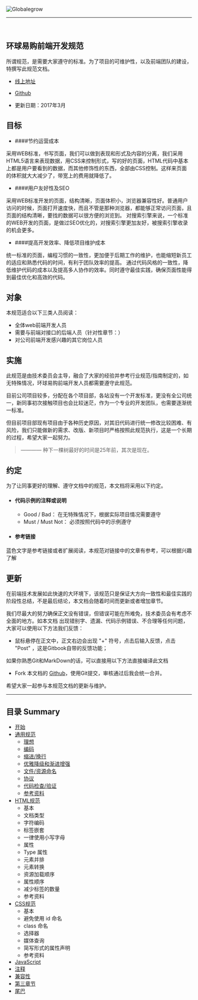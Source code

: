 
![Globalegrow](http://www.globalegrow.com/temp/skin4/dist/images/domeimg/ch/logo.jpg)

---
<br>

## 环球易购前端开发规范
所谓规范，是需要大家遵守的标准。为了项目的可维护性，以及前端团队的建设，特撰写此规范文档。
- [线上地址](https://wuuashen.gitbooks.io/globalegrow-web-standard/content/)
* [Github](https://github.com/wuuashen/globalegrow-web-standard)
- 更新日期：2017年3月

## 目标

- ####节约运营成本

采用WEB标准，书写页面，我们可以做到表现和形式及内容的分离，我们采用HTML5语言来表现数据，用CSS来控制形式，写的好的页面，HTML代码中基本上都是用户要看到的数据，而其他修饰性的东西，全部由CSS控制。这样来页面的体积就大大减少了，带宽上的费用就降低了。

- ####用户友好性及SEO

采用WEB标准开发的页面，结构清晰，页面体积小，浏览器兼容性好。普通用户访问的时候，页面打开速度快，而且不管是那种浏览器，都能够正常访问页面，且页面的结构清晰，要找的数据可以很方便的浏览到。
对搜索引擎来说，一个标准的WEB开发的页面，是做过SEO优化的，对搜索引擎更加友好，被搜索引擎收录的机会更多。

- ####提高开发效率、降低项目维护成本

统一标准的页面，编程习惯的一致性，更加便于后期工作的维护，也能缩短新员工的适应和熟悉代码的时间，有利于团队效率的提高。
通过代码风格的一致性，降低维护代码的成本以及提高多人协作的效率。同时遵守最佳实践，确保页面性能得到最佳优化和高效的代码。

## 对象
本规范适合以下三类人员阅读：
- 全体web前端开发人员
- 需要与前端对接口的后端人员（针对性章节：）
- 对公司前端开发感兴趣的其它岗位人员


## 实施
此规范是由技术委员会主导，融合了大家的经验并参考行业规范/指南制定的，如无特殊情况，环球易购前端开发人员都需要遵守此规范。

目前公司项目较多，分配在各个项目部，各站没有一个开发标准，更没有全公司统一，新同事初次接触项目也会比较迷茫，作为一个专业的开发团队，也需要逐渐统一标准。

但目前项目部现有项目由于各种历史原因，对其旧代码进行统一修改比较困难、有风险，我们只能做新的需求、改版、新项目时严格按照此规范执行，这是一个长期的过程，希望大家一起努力。

>———— 种下一棵树最好的时间是25年前，其次是现在。




## 约定
为了让同事更好的理解、遵守文档中的规范，本文档将采用以下约定。

- #### 代码示例的注释或说明

  - Good / Bad： 在无特殊情况下，根据实际项目情况需要遵守  
  - Must / Must Not： 必须按照代码中的示例遵守
  
- #### 参考链接
蓝色文字是参考链接或者扩展阅读，本规范对链接中的文章有参考，可以根据兴趣了解




## 更新
在前端技术发展如此快速的大环境下，该规范只是保证大方向一致性和最佳实践的阶段性总结，不是最后结论，本文档会随着时间而更新或者增加章节。

我们尽最大的努力确保正文没有错误，但错误可能在所难免，技术委员会有考虑不全面的地方。如本文档 出现错别字、遗漏、代码示例错误、不合理等任何问题，大家可以使用以下方法我们反馈：

* 鼠标悬停在正文中，正文右边会出现 "+" 符号，点击后输入反馈，点击 "Post" ，这是Gitbook自带的反馈功能；

如果你熟悉Git和MarkDown的话，可以直接用以下方法直接编译此文档

* Fork 本文档的 [Github](https://github.com/wuuashen/globalegrow-web-standard)，使用Git提交，审核通过后我会统一合并。

希望大家一起参与本规范文档的更新与维护。


--- 



## 目录 Summary

* [开始](README.md)
* [通用规范](common.md)
  * [理想](common.md#理想)
  * [编码](common.md#编码)
  * [缩进/换行](common.md#缩进/换行)
  * [优雅降级和渐进增强](common.md#优雅降级和渐进增强)
  * [文件/资源命名](common.md#文件/资源命名)
  * [协议](common.md#协议)
  * [代码检查/验证](common.md#代码检查/验证)
  * [参考资料](common.md#参考资料)
* [HTML规范](html.md)
  * 基本
  * 文档类型
  * 字符编码
  * 标签嵌套
  * 一律使用小写字母
  * 属性
  * Type 属性
  * 元素并排
  * 元素转换
  * 资源加载顺序
  * 属性顺序
  * 减少标签的数量
  * 参考资料
* [CSS规范](css.md)
  * 基本
  * 避免使用 id 命名
  * class 命名
  * 选择器
  * 媒体查询
  * 简写形式的属性声明
  * 参考资料
* [JavaScript](javascript.md)
* [注释](explanatory.md)
* [兼容性](compatible.md)
* [第三章节](3.md)
* [尾巴](end.md)


